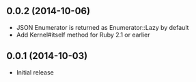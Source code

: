 0.0.2 (2014-10-06)
------------------

* JSON Enumerator is returned as Enumerator::Lazy by default
* Add Kernel#itself method for Ruby 2.1 or earlier

0.0.1 (2014-10-03)
------------------

* Initial release
